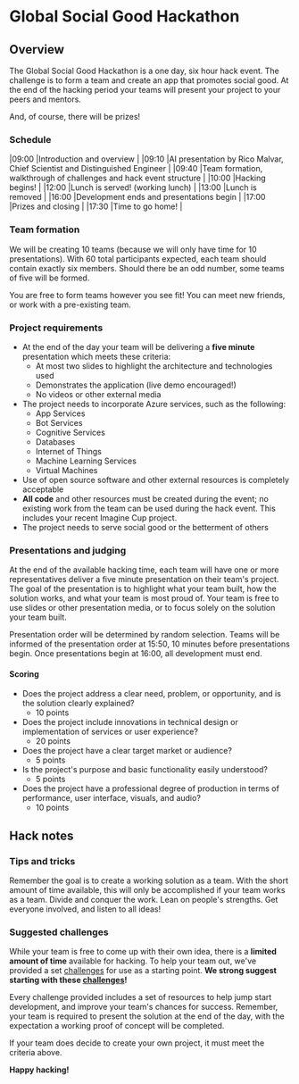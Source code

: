 # Global Social Good Hackathon

## Overview

The Global Social Good Hackathon is a one day, six hour hack event. The challenge is to form a team and create an app that promotes social good. At the end of the hacking period your teams will present your project to your peers and mentors.

And, of course, there will be prizes!

### Schedule

|09:00 |Introduction and overview                                                  |
|09:10 |AI presentation by Rico Malvar, Chief Scientist and Distinguished Engineer |
|09:40 |Team formation, walkthrough of challenges and hack event structure         |
|10:00 |Hacking begins!                                                            |
|12:00 |Lunch is served! (working lunch)                                           |
|13:00 |Lunch is removed                                                           |
|16:00 |Development ends and presentations begin                                   |
|17:00 |Prizes and closing                                                         |
|17:30 |Time to go home!                                                           |

### Team formation

We will be creating 10 teams (because we will only have time for 10 presentations). With 60 total participants expected, each team should contain exactly six members. Should there be an odd number, some teams of five will be formed.

You are free to form teams however you see fit! You can meet new friends, or work with a pre-existing team.

### Project requirements

- At the end of the day your team will be delivering a **five minute** presentation which meets these criteria:
  - At most two slides to highlight the architecture and technologies used
  - Demonstrates the application (live demo encouraged!)
  - No videos or other external media
- The project needs to incorporate Azure services, such as the following:
  - App Services
  - Bot Services
  - Cognitive Services
  - Databases
  - Internet of Things
  - Machine Learning Services
  - Virtual Machines
- Use of open source software and other external resources is completely acceptable
- **All code** and other resources must be created during the event; no existing work from the team can be used during the hack event. This includes your recent Imagine Cup project.
- The project needs to serve social good or the betterment of others

### Presentations and judging

At the end of the available hacking time, each team will have one or more representatives deliver a five minute presentation on their team's project. The goal of the presentation is to highlight what your team built, how the solution works, and what your team is most proud of. Your team is free to use slides or other presentation media, or to focus solely on the solution your team built.

Presentation order will be determined by random selection. Teams will be informed of the presentation order at 15:50, 10 minutes before presentations begin. Once presentations begin at 16:00, all development must end.

#### Scoring

- Does the project address a clear need, problem, or opportunity, and is the solution clearly explained?
  - 10 points
- Does the project include innovations in technical design or implementation of services or user experience?
  - 20 points
- Does the project have a clear target market or audience?
  - 5 points
- Is the project's purpose and basic functionality easily understood?
  - 5 points
- Does the project have a professional degree of production in terms of performance, user interface, visuals, and audio?
  - 10 points

## Hack notes

### Tips and tricks

Remember the goal is to create a working solution as a team. With the short amount of time available, this will only be accomplished if your team works as a team. Divide and conquer the work. Lean on people's strengths. Get everyone involved, and listen to all ideas!

### Suggested challenges

While your team is free to come up with their own idea, there is a **limited amount of time** available for hacking. To help your team out, we've provided a set [challenges](./challenges.md) for use as a starting point. **We strong suggest starting with these [challenges](./challenges.md)!**

Every challenge provided includes a set of resources to help jump start development, and improve your team's chances for success. Remember, your team is required to present the solution at the end of the day, with the expectation a working proof of concept will be completed.

If your team does decide to create your own project, it must meet the criteria above.

**Happy hacking!**
